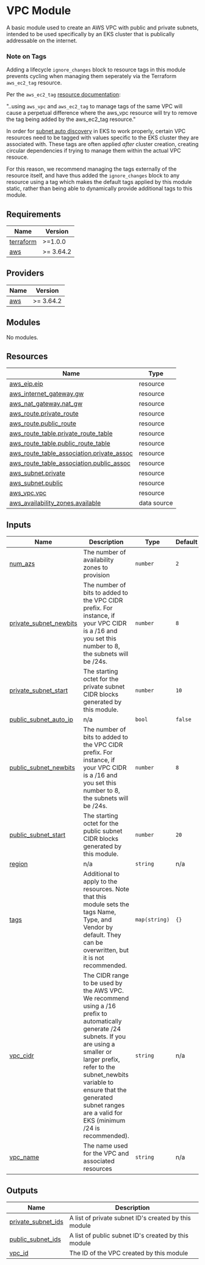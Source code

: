 # VPC Module
A basic module used to create an AWS VPC with public and private subnets, intended to be used specifically by an EKS cluster that is publically addressable on the internet.

### Note on Tags

Adding a lifecycle `ignore_changes` block to resource tags in this module prevents cycling when managing them seperately via the Terraform `aws_ec2_tag` resource.

Per the `aws_ec2_tag` [resource documentation](https://registry.terraform.io/providers/hashicorp/aws/latest/docs/resources/ec2_tag):

"..using `aws_vpc` and `aws_ec2_tag` to manage tags of the same VPC will cause a perpetual difference where the aws_vpc resource will try to remove the tag being added by the aws_ec2_tag resource."

In order for [subnet auto discovery](https://github.com/kubernetes-sigs/aws-load-balancer-controller/blob/8db51cb82370fba5e25e470829520e1da219776f/docs/deploy/subnet_discovery.md) in EKS to work properly, certain VPC resources need to be tagged with values specific to the EKS cluster they are associated with. These tags are often applied _after_ cluster creation, creating circular dependencies if trying to manage them within the actual VPC resouce.

For this reason, we recommend managing the tags externally of the resource itself, and have thus added the `ignore_changes` block to any resource using a tag which makes the default tags applied by this module static, rather than being able to dynamically provide additional tags to this module.
## Requirements

| Name | Version |
|------|---------|
| <a name="requirement_terraform"></a> [terraform](#requirement\_terraform) | >=1.0.0 |
| <a name="requirement_aws"></a> [aws](#requirement\_aws) | >= 3.64.2 |

## Providers

| Name | Version |
|------|---------|
| <a name="provider_aws"></a> [aws](#provider\_aws) | >= 3.64.2 |

## Modules

No modules.

## Resources

| Name | Type |
|------|------|
| [aws_eip.eip](https://registry.terraform.io/providers/hashicorp/aws/latest/docs/resources/eip) | resource |
| [aws_internet_gateway.gw](https://registry.terraform.io/providers/hashicorp/aws/latest/docs/resources/internet_gateway) | resource |
| [aws_nat_gateway.nat_gw](https://registry.terraform.io/providers/hashicorp/aws/latest/docs/resources/nat_gateway) | resource |
| [aws_route.private_route](https://registry.terraform.io/providers/hashicorp/aws/latest/docs/resources/route) | resource |
| [aws_route.public_route](https://registry.terraform.io/providers/hashicorp/aws/latest/docs/resources/route) | resource |
| [aws_route_table.private_route_table](https://registry.terraform.io/providers/hashicorp/aws/latest/docs/resources/route_table) | resource |
| [aws_route_table.public_route_table](https://registry.terraform.io/providers/hashicorp/aws/latest/docs/resources/route_table) | resource |
| [aws_route_table_association.private_assoc](https://registry.terraform.io/providers/hashicorp/aws/latest/docs/resources/route_table_association) | resource |
| [aws_route_table_association.public_assoc](https://registry.terraform.io/providers/hashicorp/aws/latest/docs/resources/route_table_association) | resource |
| [aws_subnet.private](https://registry.terraform.io/providers/hashicorp/aws/latest/docs/resources/subnet) | resource |
| [aws_subnet.public](https://registry.terraform.io/providers/hashicorp/aws/latest/docs/resources/subnet) | resource |
| [aws_vpc.vpc](https://registry.terraform.io/providers/hashicorp/aws/latest/docs/resources/vpc) | resource |
| [aws_availability_zones.available](https://registry.terraform.io/providers/hashicorp/aws/latest/docs/data-sources/availability_zones) | data source |

## Inputs

| Name | Description | Type | Default | Required |
|------|-------------|------|---------|:--------:|
| <a name="input_num_azs"></a> [num\_azs](#input\_num\_azs) | The number of availability zones to provision | `number` | `2` | no |
| <a name="input_private_subnet_newbits"></a> [private\_subnet\_newbits](#input\_private\_subnet\_newbits) | The number of bits to added to the VPC CIDR prefix. For instance, if your VPC CIDR is a /16 and you set this number to 8, the subnets will be /24s. | `number` | `8` | no |
| <a name="input_private_subnet_start"></a> [private\_subnet\_start](#input\_private\_subnet\_start) | The starting octet for the private subnet CIDR blocks generated by this module. | `number` | `10` | no |
| <a name="input_public_subnet_auto_ip"></a> [public\_subnet\_auto\_ip](#input\_public\_subnet\_auto\_ip) | n/a | `bool` | `false` | no |
| <a name="input_public_subnet_newbits"></a> [public\_subnet\_newbits](#input\_public\_subnet\_newbits) | The number of bits to added to the VPC CIDR prefix. For instance, if your VPC CIDR is a /16 and you set this number to 8, the subnets will be /24s. | `number` | `8` | no |
| <a name="input_public_subnet_start"></a> [public\_subnet\_start](#input\_public\_subnet\_start) | The starting octet for the public subnet CIDR blocks generated by this module. | `number` | `20` | no |
| <a name="input_region"></a> [region](#input\_region) | n/a | `string` | n/a | yes |
| <a name="input_tags"></a> [tags](#input\_tags) | Additional to apply to the resources. Note that this module sets the tags Name, Type, and Vendor by default. They can be overwritten, but it is not recommended. | `map(string)` | `{}` | no |
| <a name="input_vpc_cidr"></a> [vpc\_cidr](#input\_vpc\_cidr) | The CIDR range to be used by the AWS VPC. We recommend using a /16 prefix to automatically generate /24 subnets. If you are using a smaller or larger prefix, refer to the subnet\_newbits variable to ensure that the generated subnet ranges are a valid for EKS (minimum /24 is recommended). | `string` | n/a | yes |
| <a name="input_vpc_name"></a> [vpc\_name](#input\_vpc\_name) | The name used for the VPC and associated resources | `string` | n/a | yes |

## Outputs

| Name | Description |
|------|-------------|
| <a name="output_private_subnet_ids"></a> [private\_subnet\_ids](#output\_private\_subnet\_ids) | A list of private subnet ID's created by this module |
| <a name="output_public_subnet_ids"></a> [public\_subnet\_ids](#output\_public\_subnet\_ids) | A list of public subnet ID's created by this module |
| <a name="output_vpc_id"></a> [vpc\_id](#output\_vpc\_id) | The ID of the VPC created by this module |

